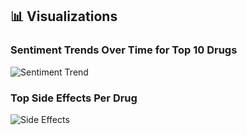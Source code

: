 ## 📊 Visualizations

### Sentiment Trends Over Time for Top 10 Drugs
![Sentiment Trend](outputs/sentiment_trend.png)

### Top Side Effects Per Drug
![Side Effects](outputs/top_side_effects_per_drug.png)
